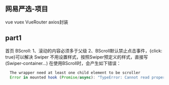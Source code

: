 ## 网易严选-项目
  vue vuex VueRouter axios封装 
## part1
  首页
  BScroll:
      1、滚动的内容必须多于父级
      2、BScroll默认禁止点击事件，{click: true}可以解决
  Swiper
      不用设置样式，按照Swiper预定义的样式，直接写 (Swiper-container...)
  在使用BScroll时，会产生如下错误：
  ```js
    The wrapper need at least one child element to be scroller
    Error in mounted hook (Promise/async): "TypeError: Cannot read property 'style' of undefined"
  ```
